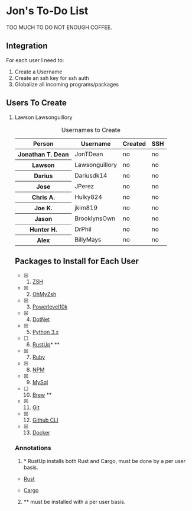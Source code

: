 # Jon's To-Do List

TOO MUCH TO DO NOT ENOUGH COFFEE.

## Integration

For each user I need to:
  1. Create a Username
  2. Create an ssh key for ssh auth
  3. Globalize all incoming programs/packages
  
## Users To Create

<ol>
  <li>Lawson Lawsonguillory</li>

<table>
    <caption>Usernames to Create</caption>
    <thead>
        <tr>
            <th scope="col">Person</th>
            <th scope="col">Username</th>
            <th scope="col">Created</th>
            <th scope="col">SSH</th>
        </tr>
    </thead>
    <tbody>
        <tr>
            <th scope="row">Jonathan T. Dean</th>
            <td>JonTDean</td>
            <td>no</td>
            <td>no</td>
        </tr>
        <tr>
            <th scope="row">Lawson</th>
            <td>Lawsonguillory</td>
            <td>no</td>
            <td>no</td>
        </tr>
                <tr>
            <th scope="row">Darius</th>
            <td>Dariusdk14</td>
            <td>no</td>
            <td>no</td>
        </tr>
        <tr>
            <th scope="row">Jose</th>
            <td>JPerez</td>
            <td>no</td>
            <td>no</td>
        </tr>
        <tr>
            <th scope="row">Chris A.</th>
            <td>Hulky824</td>
            <td>no</td>
            <td>no</td>
        </tr>
        <tr>
            <th scope="row">Joe K.</th>
            <td>jkim819</td>
            <td>no</td>
            <td>no</td>
        </tr>
        <tr>
            <th scope="row">Jason</th>
            <td>BrooklynsOwn</td>
            <td>no</td>
            <td>no</td>
        </tr>
        <tr>
            <th scope="row">Hunter H.</th>
            <td>DrPhil</td>
            <td>no</td>
            <td>no</td>
        </tr>
        <tr>
            <th scope="row">Alex</th>
            <td>BillyMays</td>
            <td>no</td>
            <td>no</td>
        </tr>
    </tbody>
</table>

## Packages to Install for Each User

- [x] 1. [ZSH](https://github.com/ohmyzsh/ohmyzsh/wiki/Installing-ZSH)
- [x] 2. [OhMyZsh](https://github.com/ohmyzsh/ohmyzsh)
- [x] 3. [Powerlevel10k](https://github.com/romkatv/powerlevel10k#get-started)
- [x] 4. [DotNet](https://docs.microsoft.com/en-us/dotnet/core/install/linux-ubuntu#1804-)
- [x] 5. [Python 3.x](https://docs.python-guide.org/starting/install3/linux/)
- [ ] 6. [RustUp](https://rustup.rs/)* **
- [x] 7. [Ruby](https://www.ruby-lang.org/en/documentation/installation/#apt)
- [x] 8. [NPM](https://github.com/nodesource/distributions/blob/master/README.md#deb)
- [x] 9. [MySql](https://www.digitalocean.com/community/tutorials/how-to-install-mysql-on-ubuntu-18-04)
- [ ] 10. [Brew](https://docs.brew.sh/Homebrew-on-Linux) **
- [x] 11. [Git](https://git-scm.com/book/en/v2/Getting-Started-Installing-Git)
- [x] 12. [Github CLI](https://github.com/cli/cli)
- [x] 13. [Docker]()


### Annotations
 1. \* RustUp installs both Rust and Cargo, must be done by a per user basis.

  - [Rust](https://www.rust-lang.org/tools/install)

  - [Cargo](https://doc.rust-lang.org/cargo/getting-started/installation.html)

2. \*\* must be installed with a per user basis.
